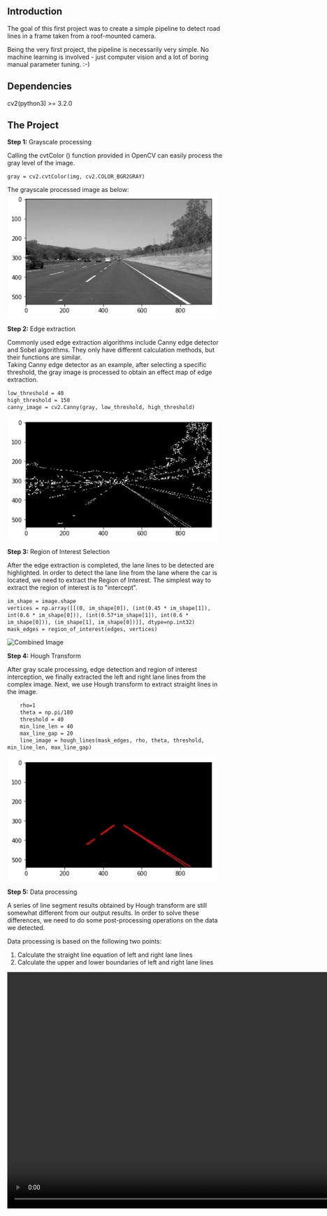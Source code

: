 ## Introduction

The goal of this first project was to create a simple pipeline to detect road lines in a frame taken from a roof-mounted camera.

Being the very first project, the pipeline is necessarily very simple. No machine learning is involved - just computer vision and a lot of boring manual parameter tuning. :-)

## Dependencies

cv2(python3) >= 3.2.0

The Project
---


**Step 1:** Grayscale processing

Calling the cvtColor () function provided in OpenCV can easily process the gray level of the image.  
```
gray = cv2.cvtColor(img, cv2.COLOR_BGR2GRAY)
```   
The grayscale processed image as below:
<img src="out_images/grayscale.jpg" width="480" alt="Combined Image" />

**Step 2:** Edge extraction

Commonly used edge extraction algorithms include Canny edge detector and Sobel algorithms. They only have different calculation methods, but their functions are similar.  
Taking Canny edge detector as an example, after selecting a specific threshold, the gray image is processed to obtain an effect map of edge extraction.  
```
low_threshold = 40
high_threshold = 150
canny_image = cv2.Canny(gray, low_threshold, high_threshold)
```  

<img src="out_images/edge.jpg" width="480" alt="Combined Image" />


**Step 3:** Region of Interest Selection

After the edge extraction is completed, the lane lines to be detected are highlighted. In order to detect the lane line from the lane where the car is located, we need to extract the Region of Interest. The simplest way to extract the region of interest is to "intercept".  


```
im_shape = image.shape
vertices = np.array([[(0, im_shape[0]), (int(0.45 * im_shape[1]), int(0.6 * im_shape[0])), (int(0.57*im_shape[1]), int(0.6 * im_shape[0])), (im_shape[1], im_shape[0])]], dtype=np.int32)
mask_edges = region_of_interest(edges, vertices)
```
<img src="out_images/region_of_interest.jpg" width="480" alt="Combined Image" />


**Step 4:** Hough Transform

After gray scale processing, edge detection and region of interest interception, we finally extracted the left and right lane lines from the complex image. Next, we use Hough transform to extract straight lines in the image.

```
    rho=1
    theta = np.pi/180
    threshold = 40
    min_line_len = 40
    max_line_gap = 20
    line_image = hough_lines(mask_edges, rho, theta, threshold, min_line_len, max_line_gap)
```

<img src="out_images/line_image.jpg" width="480" alt="Combined Image" />

**Step 5:** Data processing

A series of line segment results obtained by Hough transform are still somewhat different from our output results. In order to solve these differences, we need to do some post-processing operations on the data we detected.

Data processing is based on the following two points:

1. Calculate the straight line equation of left and right lane lines
2. Calculate the upper and lower boundaries of left and right lane lines


<video width="960" height="540" controls>
  <source src="{0}">
</video>
